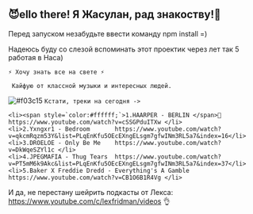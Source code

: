 <h2>😈ello there! Я Жасулан, рад знакоству!👋</h2> 

Перед запуском незабудьте ввести команду npm install =)


Надеюсь буду со слезой вспоминать этот проектик через лет так 5 работая в Наса)

    ⚡ Хочу знать все на свете ⚡

     Кайфую от классной музыки и интересных людей. 
     
![#f03c15](https://via.placeholder.com/15/f03c15/000000?text=+) `Кстати, треки на сегодня ->`


    <li><span style=`color:#ffffff;`>1.HAARPER - BERLIN </span>🙉    https://www.youtube.com/watch?v=cSSGPduITXw </li>
    <li>2.Yxngxr1 - Bedroom       https://www.youtube.com/watch?v=qkcmRqzm53Y&list=PLqEnKfu5OEcEXngELsgm7gfwINm3RL5a7&index=16</li>
    <li>3.DROELOE - Only Be Me    https://www.youtube.com/watch?v=DkWqeSZYl1c </li>
    <li>4.JPEGMAFIA - Thug Tears  https://www.youtube.com/watch?v=PT5mM6k9Akc&list=PLqEnKfu5OEcEXngELsgm7gfwINm3RL5a7&index=37</li>
    <li>5.Baker X Freddie Dredd - Everything's A Gamble https://www.youtube.com/watch?v=CB1O6B1R4Vg </li>
 
    


  

                            
И да, не перестану шейрить подкасты от Лекса: https://www.youtube.com/c/lexfridman/videos 👌
